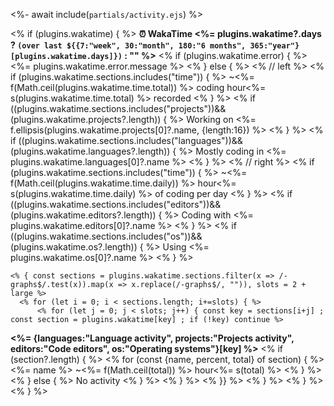 <%- await include(`partials/activity.ejs`) %>

<% if (plugins.wakatime) { %>
**⏰ WakaTime <%= plugins.wakatime?.days ? `(over last ${{7:"week", 30:"month", 180:"6 months", 365:"year"}[plugins.wakatime.days]})` : "" %>**
  <% if (plugins.wakatime.error) { %>
    <%= plugins.wakatime.error.message %>
  <% } else { %>
    <% // left %>
    <% if (plugins.wakatime.sections.includes("time")) { %>
  ~<%= f(Math.ceil(plugins.wakatime.time.total)) %> coding hour<%= s(plugins.wakatime.time.total) %> recorded
    <% } %>
    <% if ((plugins.wakatime.sections.includes("projects"))&&(plugins.wakatime.projects?.length)) { %>
  Working on <%= f.ellipsis(plugins.wakatime.projects[0]?.name, {length:16}) %>
    <% } %>
    <% if ((plugins.wakatime.sections.includes("languages"))&&(plugins.wakatime.languages?.length)) { %>
  Mostly coding in <%= plugins.wakatime.languages[0]?.name %>
    <% } %>
    <% // right %>
    <% if (plugins.wakatime.sections.includes("time")) { %>
  ~<%= f(Math.ceil(plugins.wakatime.time.daily)) %> hour<%= s(plugins.wakatime.time.daily) %> of coding per day
    <% } %>
    <% if ((plugins.wakatime.sections.includes("editors"))&&(plugins.wakatime.editors?.length)) { %>
  Coding with <%= plugins.wakatime.editors[0]?.name %>
    <% } %>
    <% if ((plugins.wakatime.sections.includes("os"))&&(plugins.wakatime.os?.length)) { %>
  Using <%= plugins.wakatime.os[0]?.name %>
    <% } %>

    <% { const sections = plugins.wakatime.sections.filter(x => /-graphs$/.test(x)).map(x => x.replace(/-graphs$/, "")), slots = 2 + large %>
      <% for (let i = 0; i < sections.length; i+=slots) { %>
          <% for (let j = 0; j < slots; j++) { const key = sections[i+j] ; const section = plugins.wakatime[key] ; if (!key) continue %>
  **<%= {languages:"Language activity", projects:"Projects activity", editors:"Code editors", os:"Operating systems"}[key] %>**
            <% if (section?.length) { %>
              <% for (const {name, percent, total} of section) { %>
  <%= name %>
  ~<%= f(Math.ceil(total)) %> hour<%= s(total) %>
              <% } %>
            <% } else { %>
              No activity
            <% } %>
          <% } %>
      <% }} %>
    <% } %>
  <% } %> 
<% } %> 